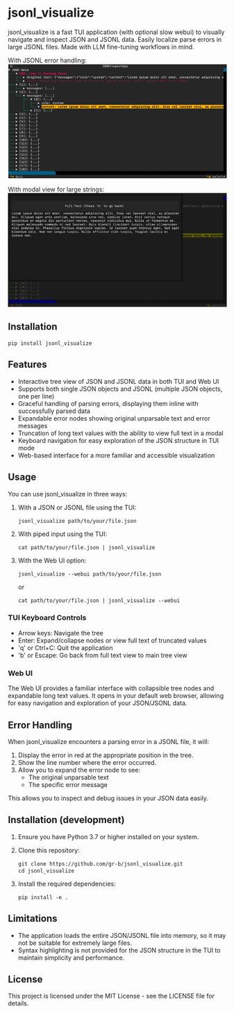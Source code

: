 # jsonl_visualize

jsonl_visualize is a fast TUI application (with optional slow webui) to visually navigate and inspect JSON and JSONL data.
Easily localize parse errors in large JSONL files. Made with LLM fine-tuning workflows in mind.

With JSONL error handling:
![jsonl_visualize tree view](img.png)

With modal view for large strings:
![jsonl_visualize modal screen](img_1.png)

## Installation

```
pip install jsonl_visualize
```

## Features

- Interactive tree view of JSON and JSONL data in both TUI and Web UI
- Supports both single JSON objects and JSONL (multiple JSON objects, one per line)
- Graceful handling of parsing errors, displaying them inline with successfully parsed data
- Expandable error nodes showing original unparsable text and error messages
- Truncation of long text values with the ability to view full text in a modal
- Keyboard navigation for easy exploration of the JSON structure in TUI mode
- Web-based interface for a more familiar and accessible visualization

## Usage

You can use jsonl_visualize in three ways:

1. With a JSON or JSONL file using the TUI:
   ```
   jsonl_visualize path/to/your/file.json
   ```

2. With piped input using the TUI:
   ```
   cat path/to/your/file.json | jsonl_visualize
   ```

3. With the Web UI option:
   ```
   jsonl_visualize --webui path/to/your/file.json
   ```
   or
   ```
   cat path/to/your/file.json | jsonl_visualize --webui
   ```

### TUI Keyboard Controls

- Arrow keys: Navigate the tree
- Enter: Expand/collapse nodes or view full text of truncated values
- 'q' or Ctrl+C: Quit the application
- 'b' or Escape: Go back from full text view to main tree view

### Web UI

The Web UI provides a familiar interface with collapsible tree nodes and expandable long text values. It opens in your default web browser, allowing for easy navigation and exploration of your JSON/JSONL data.

## Error Handling

When jsonl_visualize encounters a parsing error in a JSONL file, it will:

1. Display the error in red at the appropriate position in the tree.
2. Show the line number where the error occurred.
3. Allow you to expand the error node to see:
   - The original unparsable text
   - The specific error message

This allows you to inspect and debug issues in your JSON data easily.

## Installation (development)

1. Ensure you have Python 3.7 or higher installed on your system.

2. Clone this repository:
   ```
   git clone https://github.com/gr-b/jsonl_visualize.git
   cd jsonl_visualize
   ```

3. Install the required dependencies:
   ```
   pip install -e .
   ```

## Limitations

- The application loads the entire JSON/JSONL file into memory, so it may not be suitable for extremely large files.
- Syntax highlighting is not provided for the JSON structure in the TUI to maintain simplicity and performance.

## License

This project is licensed under the MIT License - see the LICENSE file for details.